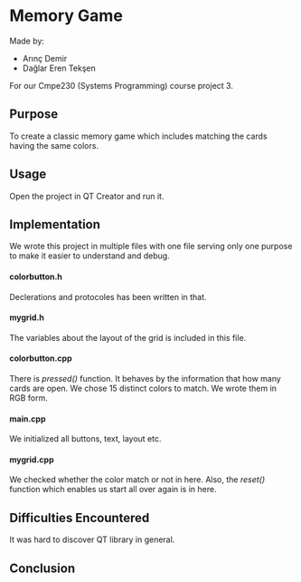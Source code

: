 # Memory Game
Made by:

- Arınç Demir
- Dağlar Eren Tekşen

For our Cmpe230 (Systems Programming) course project 3.

## Purpose
To create a classic memory game which includes matching the cards having the same colors. 

## Usage
Open the project in QT Creator and run it. 

## Implementation
We wrote this project in multiple files with one file serving only one purpose to make it easier to understand and debug.

#### colorbutton.h
Declerations and protocoles has been written in that.

#### mygrid.h
The variables about the layout of the grid is included in this file.

#### colorbutton.cpp
There is *pressed()* function. It behaves by the information that how many cards are open.
We chose 15 distinct colors to match. We wrote them in RGB form.

#### main.cpp
We initialized all buttons, text, layout etc. 

#### mygrid.cpp
We checked whether the color match or not in here. Also, the *reset()* function which enables us start all over again is in here.

## Difficulties Encountered
It was hard to discover QT library in general.


## Conclusion


